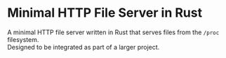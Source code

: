 # Minimal HTTP File Server in Rust

A minimal HTTP file server written in Rust that serves files from the `/proc` filesystem.  
Designed to be integrated as part of a larger project.
